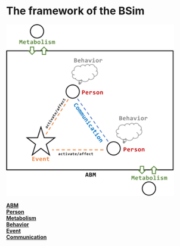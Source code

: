 # The framework of the BSim

<div align="left">
<img src="/pic/Pr.svg" width="450">
</div>

[**ABM**](/manual/ABM.md)
<br>
[**Person**](/manual/_cls_Person.md)
<br>
[**Metabolism**](/manual/_int_EmergeAndSink.md)
<br>
[**Behavior**](/manual/Behaviour.md)
<br>
[**Event**](/manual/Event.md)
<br>
[**Communication**](/manual/Communication.md)
